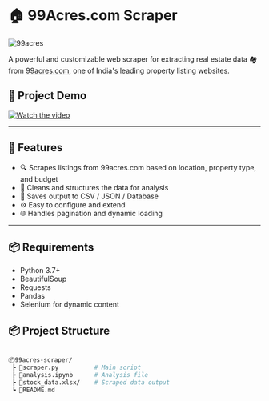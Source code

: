 # 🏠 99Acres.com Scraper

![99acres](https://upload.wikimedia.org/wikipedia/commons/e/e9/99acreslogo.png?20200219071829)

A powerful and customizable web scraper for extracting real estate data 🏘️ from [99acres.com](https://www.99acres.com/), one of India's leading property listing websites.

## 🎥 Project Demo

[![Watch the video](https://youtu.be/8Tu0r3jmK6I)](https://youtu.be/8Tu0r3jmK6I)

---

## 🚀 Features

- 🔍 Scrapes listings from 99acres.com based on location, property type, and budget
- 🧹 Cleans and structures the data for analysis
- 💾 Saves output to CSV / JSON / Database
- ⚙️ Easy to configure and extend
- 🌐 Handles pagination and dynamic loading

---

## 📦 Requirements

- Python 3.7+
- BeautifulSoup
- Requests
- Pandas
- Selenium for dynamic content

## 📦 Project Structure

```bash

📦99acres-scraper/
 ┣ 📜scraper.py          # Main script
 ┣ 📜analysis.ipynb      # Analysis file
 ┣ 📁stock_data.xlsx/    # Scraped data output
 ┗ 📜README.md

